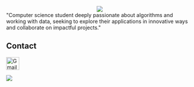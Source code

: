 <div align="center">
    <a href="https://git.io/typing-svg"><img src="https://readme-typing-svg.demolab.com?font=Roboto+Slab&color=%87CEEB;&size=30&center=true&vCenter=true&width=450&lines=Hey! Im  Benyamin"></a>
</div>
"Computer science student deeply passionate about algorithms and working with data, seeking to explore their applications in innovative ways and collaborate on impactful projects."


<h2>Contact</h2>
<a href="mailto:youngbenyamiin@gmail.com">
    <img title="Gmail" alt="Gmail" width="35px" src="https://upload.wikimedia.org/wikipedia/commons/7/7e/Gmail_icon_%282020%29.svg" />
</a>

[![](https://visitcount.itsvg.in/api?id=youngbenyamin&icon=0&color=0)](https://visitcount.itsvg.in)
